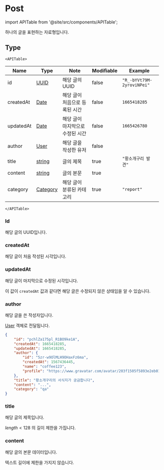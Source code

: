 # Post

import APITable from '@site/src/components/APITable';

하나의 글을 표현하는 자료형입니다.

## Type

```mdx-code-block
<APITable>
```

| Name      | Type                                         | Note                             | Modifiable | Example                   |
| --------- | -------------------------------------------- | -------------------------------- | ---------- | ------------------------- |
| id        | [UUID](../../types/semantic/uuid.md)         | 해당 글의 UUID                   | false      | `"R_-bYVt79M-2yroviNPei"` |
| createdAt | [Date](../../types/semantic/date.md)         | 해당 글이 처음으로 등록된 시간   | false      | `1665418285`              |
| updatedAt | [Date](../../types/semantic/date.md)         | 해당 글이 마지막으로 수정된 시간 | false      | `1665426780`              |
| author    | [User](../../types/schema/user.md)           | 해당 글을 작성한 유저            | false      |                           |
| title     | [string](../../types/primitive/string.md)    | 글의 제목                        | true       | `"황소개구리 발견"`       |
| content   | [string](../../types/primitive/string.md)    | 글의 본문                        | true       |                           |
| category  | [Category](../../types/semantic/category.md) | 해당 글이 분류된 카테고리        | true       | `"report"`                |

```mdx-code-block
</APITable>
```

### Id

해당 글의 UUID입니다.

### createdAt

해당 글이 처음 작성된 시각입니다.

### updatedAt

해당 글이 마지막으로 수정된 시각입니다.

이 값이 `createdAt` 값과 같다면 해당 글은 수정되지 않은 상태임을 알 수 있습니다.

### author

해당 글을 쓴 작성자입니다.

[User](../../types/schema/user.md) 객체로 전달됩니다.

```json {5-10} title="GET /posts/pchlZa175pl_R1BO9ke1A"
{
	"id": "pchlZa175pl_R1BO9ke1A",
	"createdAt": 1665418285,
	"updatedAt": 1665418285,
	"author": {
		"id": "5zr-w9OlMLH9OHaxFz6ma",
		"createdAt": 1567436445,
		"name": "coffee123",
		"profile": "https://www.gravatar.com/avatar/203f1505f5893e2eb0194b2bff64521b"
	},
	"title": "황소개구리의 서식지가 궁금합니다",
	"content": "...",
	"category": "qa"
}
```

### title

해당 글의 제목입니다.

$length<128$ 의 길이 제한을 가집니다.

### content

해당 글의 본문 데이터입니다.

텍스트 길이에 제한을 가지지 않습니다.
